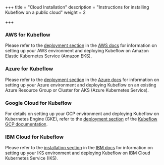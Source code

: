 +++
title = "Cloud Installation"
description = "Instructions for installing Kubeflow on a public cloud"
weight = 2

+++

### AWS for Kubeflow

Please refer to the [deployment section](/docs/aws/deploy) in the
[AWS docs](/docs/aws/) for information on setting up your AWS environment and
deploying Kubeflow on Amazon Elastic Kubernetes Service (Amazon EKS).

### Azure for Kubeflow

Please refer to the [deployment section](/docs/azure/deploy) in the
[Azure docs](/docs/azure/) for information on setting up your Azure environment
and deploying Kubeflow on an existing Azure Resource Group or Cluster for AKS (Azure Kubernetes Service).

### Google Cloud for Kubeflow

For details on setting up your GCP environment and deploying Kubeflow on
Kubernetes Engine (GKE), refer to the [deployment section](/docs/gke/deploy/)
of the [Kubeflow GCP documentation](/docs/gke/).

### IBM Cloud for Kubeflow

Please refer to the [installation section](/docs/ibm/deploy/install-kubeflow)
in the [IBM docs](/docs/ibm/) for information on setting up your IKS
environment and deploying Kubeflow on IBM Cloud Kubernetes Service (IKS).
